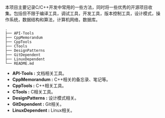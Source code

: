 <!--
 * @Author: Phae
 * @Date: 2022-05-31 08:35:34
 * @LastEditors: Phae
 * @LastEditTime: 2022-06-02 22:34:29
 * @Description:  
 * 6662945@gmail.com
 * Copyright (c) 2022 by Phae, All Rights Reserved. 
-->

本项目主要记录C/C++开发中常用的一些方法，同时将一些优秀的开源项目收集。包括但不限于编译工具，调试工具，开发工具，版本控制工具，设计模式，操作系统，数据结构和算法，计算机网络，数据库。



```
.
├── API-Tools
├── CppMemorandum
├── CppTools
├── CTools
├── DesignPatterns
├── GitDependent
├── LinuxDependent
└── README.md

```

- **API-Tools :** 文档相关工具。
- **CppMemorandum :** C++相关的备忘录、笔记等。
- **CppTools :** C++相关工具。
- **CTools :** C相关工具。
- **DesignPatterns :** 设计模式相关。
- **GitDependent :** Git相关。
- **LinuxDependent :** Linux相关。
